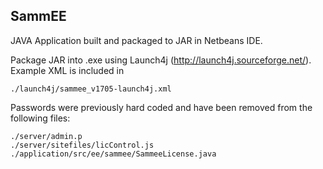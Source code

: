 ## SammEE


JAVA Application built and packaged to JAR in Netbeans IDE.

Package JAR into .exe using Launch4j (http://launch4j.sourceforge.net/). Example XML is included in

    ./launch4j/sammee_v1705-launch4j.xml

Passwords were previously hard coded and have been removed from the following files:

    ./server/admin.p
    ./server/sitefiles/licControl.js
    ./application/src/ee/sammee/SammeeLicense.java